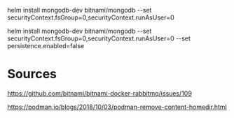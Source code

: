 helm install mongodb-dev bitnami/mongodb --set securityContext.fsGroup=0,securityContext.runAsUser=0

helm install mongodb-dev bitnami/mongodb --set securityContext.fsGroup=0,securityContext.runAsUser=0 --set persistence.enabled=false

# Sources

https://github.com/bitnami/bitnami-docker-rabbitmq/issues/109

https://podman.io/blogs/2018/10/03/podman-remove-content-homedir.html
